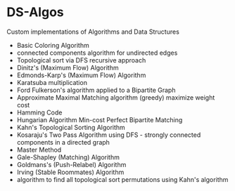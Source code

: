 # DS-Algos
Custom implementations of Algorithms and Data Structures
- Basic Coloring Algorithm
- connected components algorithm for undirected edges
- Topological sort via DFS recursive approach
- Dinitz's (Maximum Flow) Algorithm
- Edmonds-Karp's (Maximum Flow) Algorithm
- Karatsuba multiplication
- Ford Fulkerson's algorithm applied to a Bipartite Graph
- Approximate Maximal Matching algorithm (greedy) maximize weight cost
- Hamming Code
- Hungarian Algorithm Min-cost Perfect Bipartite Matching
- Kahn's Topological Sorting Algorithm
- Kosaraju's Two Pass Algorithm using DFS - strongly connected components in a directed graph
- Master Method
- Gale-Shapley (Matching) Algorithm
- Goldmans's (Push-Relabel) Algorithm
- Irving (Stable Roommates) Algorithm
- algorithm to find all topological sort permutations using Kahn's algorithm
